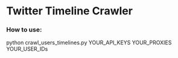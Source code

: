 # Twitter Timeline Crawler

### How to use:
python crawl_users_timelines.py YOUR_API_KEYS YOUR_PROXIES YOUR_USER_IDs

